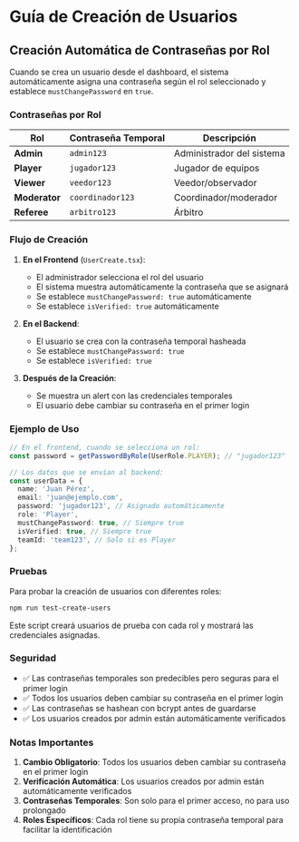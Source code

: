# Guía de Creación de Usuarios

## Creación Automática de Contraseñas por Rol

Cuando se crea un usuario desde el dashboard, el sistema automáticamente asigna una contraseña según el rol seleccionado y establece `mustChangePassword` en `true`.

### Contraseñas por Rol

| Rol           | Contraseña Temporal | Descripción               |
| ------------- | ------------------- | ------------------------- |
| **Admin**     | `admin123`          | Administrador del sistema |
| **Player**    | `jugador123`        | Jugador de equipos        |
| **Viewer**    | `veedor123`         | Veedor/observador         |
| **Moderator** | `coordinador123`    | Coordinador/moderador     |
| **Referee**   | `arbitro123`        | Árbitro                   |

### Flujo de Creación

1. **En el Frontend** (`UserCreate.tsx`):

   - El administrador selecciona el rol del usuario
   - El sistema muestra automáticamente la contraseña que se asignará
   - Se establece `mustChangePassword: true` automáticamente
   - Se establece `isVerified: true` automáticamente

2. **En el Backend**:

   - El usuario se crea con la contraseña temporal hasheada
   - Se establece `mustChangePassword: true`
   - Se establece `isVerified: true`

3. **Después de la Creación**:
   - Se muestra un alert con las credenciales temporales
   - El usuario debe cambiar su contraseña en el primer login

### Ejemplo de Uso

```typescript
// En el frontend, cuando se selecciona un rol:
const password = getPasswordByRole(UserRole.PLAYER); // "jugador123"

// Los datos que se envían al backend:
const userData = {
  name: 'Juan Pérez',
  email: 'juan@ejemplo.com',
  password: 'jugador123', // Asignado automáticamente
  role: 'Player',
  mustChangePassword: true, // Siempre true
  isVerified: true, // Siempre true
  teamId: 'team123', // Solo si es Player
};
```

### Pruebas

Para probar la creación de usuarios con diferentes roles:

```bash
npm run test-create-users
```

Este script creará usuarios de prueba con cada rol y mostrará las credenciales asignadas.

### Seguridad

- ✅ Las contraseñas temporales son predecibles pero seguras para el primer login
- ✅ Todos los usuarios deben cambiar su contraseña en el primer login
- ✅ Las contraseñas se hashean con bcrypt antes de guardarse
- ✅ Los usuarios creados por admin están automáticamente verificados

### Notas Importantes

1. **Cambio Obligatorio**: Todos los usuarios deben cambiar su contraseña en el primer login
2. **Verificación Automática**: Los usuarios creados por admin están automáticamente verificados
3. **Contraseñas Temporales**: Son solo para el primer acceso, no para uso prolongado
4. **Roles Específicos**: Cada rol tiene su propia contraseña temporal para facilitar la identificación
